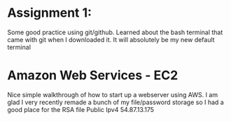# Assignment 1:
Some good practice using git/github.
Learned about the bash terminal that came with git when I downloaded it. It will absolutely be my new default terminal

# Amazon Web Services - EC2
Nice simple walkthrough of how to start up a webserver using AWS. 
I am glad I very recently remade a bunch of my file/password storage so I had a good place for the RSA file
Public Ipv4 54.87.13.175

